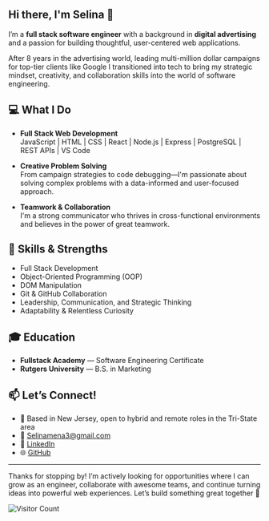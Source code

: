 ## Hi there, I'm Selina 👋

I’m a **full stack software engineer** with a background in **digital advertising** and a passion for building thoughtful, user-centered web applications.

After 8 years in the advertising world, leading multi-million dollar campaigns for top-tier clients like Google I transitioned into tech to bring my strategic mindset, creativity, and collaboration skills into the world of software engineering.

## 💻 What I Do

- **Full Stack Web Development**  
  JavaScript | HTML | CSS | React | Node.js | Express | PostgreSQL | REST APIs | VS Code

- **Creative Problem Solving**  
  From campaign strategies to code debugging—I'm passionate about solving complex problems with a data-informed and user-focused approach.

- **Teamwork & Collaboration**  
  I'm a strong communicator who thrives in cross-functional environments and believes in the power of great teamwork.

## 🧠 Skills & Strengths

- Full Stack Development
- Object-Oriented Programming (OOP)
- DOM Manipulation
- Git & GitHub Collaboration
- Leadership, Communication, and Strategic Thinking
- Adaptability & Relentless Curiosity

## 🎓 Education

- **Fullstack Academy** — Software Engineering Certificate 
- **Rutgers University** — B.S. in Marketing 

## 📫 Let’s Connect!

- 📍 Based in New Jersey, open to hybrid and remote roles in the Tri-State area  
- 📧 [Selinamena3@gmail.com](mailto:Selinamena3@gmail.com)  
- 💼 [LinkedIn](https://linkedin.com/in/selina-mena)  
- 🌐 [GitHub](https://github.com/selina-M28)

---

Thanks for stopping by! I’m actively looking for opportunities where I can grow as an engineer, collaborate with awesome teams, and continue turning ideas into powerful web experiences. Let’s build something great together 🚀

![Visitor Count](https://visitor-badge.glitch.me/badge?page_id=Selina-M28.Selina-M28)

<!--
**Selina-M28/Selina-M28** is a ✨ _special_ ✨ repository because its `README.md` (this file) appears on your GitHub profile.

Here are some ideas to get you started:

- 🔭 I’m currently working on ...
- 🌱 I’m currently learning 
- 👯 I’m looking to collaborate on ...
- 🤔 I’m looking for help with ...
- 💬 Ask me about ...
- 📫 How to reach me: ...
- 😄 Pronouns: ...
- ⚡ Fun fact: ...
-->

